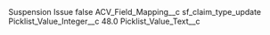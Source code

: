 <?xml version="1.0" encoding="UTF-8"?>
<CustomMetadata xmlns="http://soap.sforce.com/2006/04/metadata" xmlns:xsi="http://www.w3.org/2001/XMLSchema-instance" xmlns:xsd="http://www.w3.org/2001/XMLSchema">
    <label>Suspension Issue</label>
    <protected>false</protected>
    <values>
        <field>ACV_Field_Mapping__c</field>
        <value xsi:type="xsd:string">sf_claim_type_update</value>
    </values>
    <values>
        <field>Picklist_Value_Integer__c</field>
        <value xsi:type="xsd:double">48.0</value>
    </values>
    <values>
        <field>Picklist_Value_Text__c</field>
        <value xsi:nil="true"/>
    </values>
</CustomMetadata>

